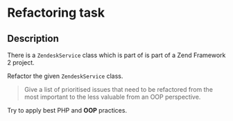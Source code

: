 # Refactoring task

## Description
There is a `ZendeskService` class which is part of is part of a Zend Framework 2 project.

Refactor the given `ZendeskService` class.

> Give a list of prioritised issues that need to be refactored from the most important to the less valuable from an OOP perspective.

Try to apply best PHP and **OOP** practices.